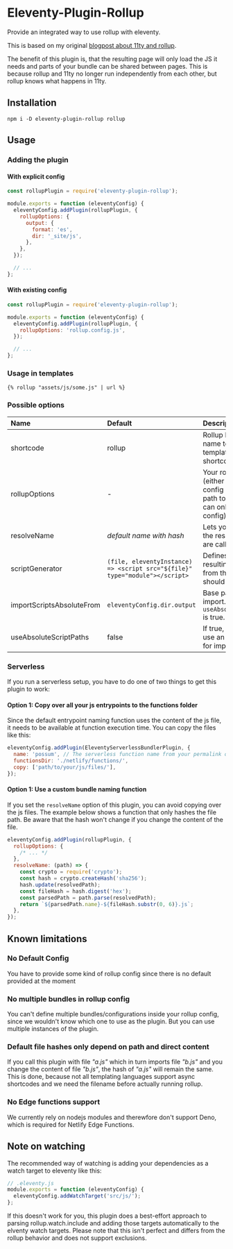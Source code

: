 # Eleventy-Plugin-Rollup

Provide an integrated way to use rollup with eleventy.

This is based on my original [blogpost about 11ty and rollup](https://www.hoeser.dev/blog/2021-02-28-11ty-and-rollup/).

The benefit of this plugin is, that the resulting page will only load the JS it needs and parts of your bundle can be shared between pages.
This is because rollup and 11ty no longer run independently from each other, but rollup knows what happens in 11ty.

## Installation

```
npm i -D eleventy-plugin-rollup rollup
```

## Usage

### Adding the plugin

#### With explicit config

```js
const rollupPlugin = require('eleventy-plugin-rollup');

module.exports = function (eleventyConfig) {
  eleventyConfig.addPlugin(rollupPlugin, {
    rollupOptions: {
      output: {
        format: 'es',
        dir: '_site/js',
      },
    },
  });

  // ...
};
```

#### With existing config

```js
const rollupPlugin = require('eleventy-plugin-rollup');

module.exports = function (eleventyConfig) {
  eleventyConfig.addPlugin(rollupPlugin, {
    rollupOptions: 'rollup.config.js',
  });

  // ...
};
```

### Usage in templates

```liquid
{% rollup "assets/js/some.js" | url %}
```

### Possible options

| Name                      | Default                                                                     | Description                                                                                                              |
| :------------------------ | :-------------------------------------------------------------------------- | :----------------------------------------------------------------------------------------------------------------------- |
| shortcode                 | rollup                                                                      | Rollup Plugin shortcode name to use in templates (async shortcode required!)                                             |
| rollupOptions             | -                                                                           | Your rollup config (either a valid rollup config option or a file path to a rollup config - can only include one config) |
| resolveName               | _default name with hash_                                                    | Lets you overwrite how the resulting bundles are called.                                                                 |
| scriptGenerator           | `(file, eleventyInstance) => <script src="${file}" type="module"></script>` | Defines how the resulting script tag from the shortcode should work                                                      |
| importScriptsAbsoluteFrom | `eleventyConfig.dir.output`                                                 | Base paths for absolute import. Only used if `useAbsoluteScriptPaths` is true.                                           |
| useAbsoluteScriptPaths    | false                                                                       | If true, all scripts will use an absolute path for imports.                                                              |

### Serverless

If you run a serverless setup, you have to do one of two things to get this plugin to work:

#### Option 1: Copy over all your js entrypoints to the functions folder

Since the default entrypoint naming function uses the content of the js file, it needs to be available at function execution time. You can copy the files like this:

```js
eleventyConfig.addPlugin(EleventyServerlessBundlerPlugin, {
  name: 'possum', // The serverless function name from your permalink object
  functionsDir: './netlify/functions/',
  copy: ['path/to/your/js/files/'],
});
```

#### Option 1: Use a custom bundle naming function

If you set the `resolveName` option of this plugin, you can avoid copying over the js files.
The example below shows a function that only hashes the file path. Be aware that the hash won't change if you change the content of the file.

```js
eleventyConfig.addPlugin(rollupPlugin, {
  rollupOptions: {
    /* ... */
  },
  resolveName: (path) => {
    const crypto = require('crypto');
    const hash = crypto.createHash('sha256');
    hash.update(resolvedPath);
    const fileHash = hash.digest('hex');
    const parsedPath = path.parse(resolvedPath);
    return `${parsedPath.name}-${fileHash.substr(0, 6)}.js`;
  },
});
```

## Known limitations

### No Default Config

You have to provide some kind of rollup config since there is no default provided at the moment

### No multiple bundles in rollup config

You can't define multiple bundles/configurations inside your rollup config, since we wouldn't know which one to use as the plugin.
But you can use multiple instances of the plugin.

### Default file hashes only depend on path and direct content

If you call this plugin with file _"a.js"_ which in turn imports file _"b.js"_ and you change the content of file _"b.js"_, the hash of _"a.js"_ will remain the same.
This is done, because not all templating languages support async shortcodes and we need the filename before actually running rollup.

### No Edge functions support

We currently rely on nodejs modules and therewfore don't support Deno, which is required for Netlify Edge Functions.

## Note on watching

The recommended way of watching is adding your dependencies as a watch target to eleventy like this:

```js
// .eleventy.js
module.exports = function (eleventyConfig) {
  eleventyConfig.addWatchTarget('src/js/');
};
```

If this doesn't work for you, this plugin does a best-effort approach to parsing rollup.watch.include and adding those targets automatically to the elventy watch targets.
Please note that this isn't perfect and differs from the rollup behavior and does not support exclusions.
